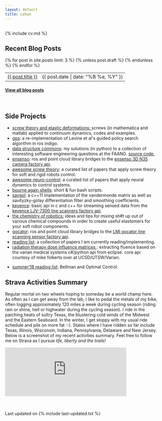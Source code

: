```yaml
---
layout: default
title: Lekan
---
```


<div class="col-md-2 vcenter idxHdr">
  <a href="/downloads/me-style.jpg">
   </a>
  <!-- -->
</div>

<br>
{% include cv.md %}
<br>


<h2><i class="fa fa-chevron-right"></i><i class="fa fa-chevron-right"></i>Recent Blog Posts</h2>

<table class="table table-hover">
  {% for post in site.posts limit: 3 %}
    {% unless post.draft %}
    <tr>
      <td><a href="{{ post.url }}">{{ post.title }}</a></td>
      <td class="col-md-3" style="text-align: right;">{{ post.date | date: "%B %e, %Y" }}</td>
    </tr>
    {% endunless %}
  {% endfor %}
</table>
<h4><a href="/blog">View all blog posts </a></h4>
<br>

<!-- Side projects  -->
 <h2><i class="fa fa-chevron-right"></i><i class="fa fa-chevron-right"></i> Side Projects</h2>
<!--  <p>At leisure, I like to read: research papers, history books, and engineering texts inter alia. Highlighted below are some of my reading lists in the past, or codes you might find useful.</p> -->

+ <a href="https://github.com/lakehanne/screws" target="blank"> screw theory and elastic deformations: </a> screws (in mathematica and matlab) applied to continuum dynamics, codes and  examples.
+ <a href="https://github.com/lakehanne/gps" target="blank">gps</a>: a re-implementation of Levine et al's guided policy search algorithm in ros indigo.
+ <a href="/SWEngr" target="blank"> data structure commons</a>: my solutions (in python) to a collection of interesting software engineering questions at the FAANG. <a href="">source code.</a> 
+ <a href="https://github.com/lakehanne/ensenso" target="blank">ensenso</a>: ros and point cloud library bridges to the <a href="https://www.ensenso.com/" target="blank">ensenso 3D N35 camera factory api</a>.
+ <a href="https://github.com/lakehanne/awesome-screw-theory" target="blank"> awesome screw theory</a>: a curated list of papers that apply screw theory for soft and rigid robots control.
+ <a href="https://github.com/lakehanne/awesome-neurocontrol" target="blank">awesome neuro-control</a>: a curated list of papers that apply neural dynamics to control systems.
+ <a href="https://github.com/lakehanne/shells.git" target="blank"> bourne again shells</a>: short & fun bash scripts.
+ <a href="https://github.com/lakehanne/Savitzky-Golay" target="blank">savgol</a>: a c++11 implementation of the vandermonde matrix as well as savityzky-golay differentiation filter and smoothing coefficients.
+ <a href="https://github.com/lakehanne/keyence" target="blank">keyence</a>: basic api in c and c++ for streaming sensed data from the <a href="https://www.keyence.com/landing/measure/lp_blp_ljv_1079.jsp?aw=google-kaenLJ213101bb-br&k_clickid=0b5a6233-6a63-4e33-9721-b8207086947a&gclid=CjwKCAjwo9rtBRAdEiwA_WXcFvZDgBqvXU8-yPeZJrXOrhdXY-t-cM62PvMffbMwAmovJDj-uPjSIhoCyAEQAvD_BwE" target="blank">keyence LJV-7300 line scanners factory api</a>.
+ <a href="/chemrob" target="blank"> the chemistry of robotics:</a> ideas and tips for mixing sh#t up out of various chemical compounds in order to create useful elastomers for your soft robot components.
+ <a href="https://github.com/lakehanne/gocator" target="blank">gocator</a>: ros and point cloud library bridges to the <a href="https://lmi3d.com/products/gocator-3D-smart-sensors" target="blank"> LMI gocator line scanning sensor factory api</a>.
+ <a href="{{ site.url }}/readlist"> reading list</a>:  a collection of papers I am currently reading/implementing.
+    <a href="/downloads/save_dijs" target="blank">radiation therapy dose influence matrices </a>: extracting fluence based on the varian medical systems c#/python api from eclipse. core api courtesy of mike folkerts over at UCSD/UTSW/Varian. 
<!-- + <a href="{{ site.url }}/scholternships"> advice for fellowships, internships, conference grants applications</a> -->
+ <a href="{{ site.url }}/readlist18" target="blank"> summer'18 reading list</a>:  Bellman and Optimal Control.

<!-- Strava summary -->
<h2><i class="fa fa-chevron-right"></i><i class="fa fa-chevron-right"></i>Strava Activities Summary</h2>
<p>Regular mortal on two wheels hoping to someday be a world champ here. As often as I can get away from the lab, I like to pedal the metals of my bike, often logging approximately 120 miles a week during cycling season (riding rain or shine, hell or highwater during the cycling season). I ride in the parching heats of sultry Texas, the blustering cold winds of the  Midwest and the Eastern Seaboard. In the winter, I get sloppy with my usual ride schedule and pile on more fat :-). 
<!--   I own a 62cm  2018 <a href="https://www.trekbikes.com/us/en_US/us/en_US/bikes/road-bikes/performance-road-bikes/domane/domane-al/domane-al-3/p/23526/">TREK Domane AL3</a> road bike.  -->
  States where I have ridden so far include Texas, Illinois, Wisconsin, Indiana, Pennsylvania, Delaware and New Jersey. Below is a screenshot of my recent activities summary. Feel free to follow me on Strava as I pursue <i>life, liberty and the trails!</i></p>
  <iframe height='160' width='400' frameborder='0' allowtransparency='true' scrolling='no' src='https://www.strava.com/athletes/29996478/activity-summary/a1ced5c81ee2203640950cbaf24d5fb53d84bafb'></iframe>


<br><br>
Last updated on {% include last-updated.txt %}
